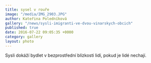 ```yaml
---
title: sysel v rouře
image: "/media/IMG_2903.JPG"
author: Kateřina Poledníková
gallery: "/news/sysli-imigranti-ve-dvou-vinarskych-obcich"
published: true
date: 2016-07-22 09:05:35 +0000
category: gallery
layout: photo
---
```

Sysli dokáží bydlet v bezprostřední blízkosti lidí, pokud je lidé
nechají.
